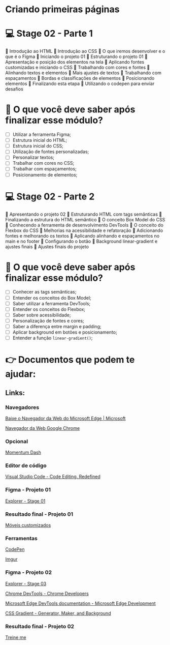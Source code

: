 # Criando primeiras páginas

# 💻 Stage 02 - Parte 1

🚀 Introdução ao HTML
🚀 Introdução ao CSS
🚀 O que iremos desenvolver e o que é o Figma
🚀 Iniciando o projeto 01
🚀 Estruturando o projeto 01
🚀 Apresentação e posição dos elementos na tela
🚀 Aplicando fontes customizadas e iniciando o CSS
🚀 Trabalhando com cores e fontes
🚀 Alinhando textos e elementos
🚀 Mais ajustes de textos
🚀 Trabalhando com espaçamentos
🚀 Bordas e classificações de elementos
🚀 Posicionando elementos
🚀 Finalizando esta etapa
🚀 Utilizando o codepen para enviar desafios

# 🤔 O que você deve saber após finalizar esse módulo?

- [ ] Utilizar a ferramenta Figma;
- [ ] Estrutura inicial do HTML;
- [ ] Estrutura inicial do CSS;
- [ ] Utilização de fontes personalizadas;
- [ ] Personalizar textos;
- [ ] Trabalhar com cores no CSS;
- [ ] Trabalhar com espaçamentos;
- [ ] Posicionamento de elementos;

# 💻 Stage 02 - Parte 2

🚀 Apresentando o projeto 02
🚀 Estruturando HTML com tags semânticas
🚀 Finalizando a estrutura do HTML semântico
🚀 O conceito Box Model do CSS
🚀 Conhecendo a ferramenta de desenvolvimento DevTools
🚀 O conceito do Flexbox do CSS
🚀 Melhorias na acessibilidade e refatoração
🚀 Adicionando fontes e melhorando os textos
🚀 Aplicando alinhando e espaçamentos no main e no footer
🚀 Configurando o botão
🚀 Background linear-gradient e ajustes finais
🚀 Ajustes finais do projeto

# 🤔 O que você deve saber após finalizar esse módulo?

- [ ] Conhecer as tags semânticas;
- [ ] Entender os conceitos do Box Model;
- [ ] Saber utilizar a ferramenta DevTools;
- [ ] Entender os conceitos do Flexbox;
- [ ] Saber sobre acessibilidade;
- [ ] Personalização de fontes e cores;
- [ ] Saber a diferença entre margin e padding;
- [ ] Aplicar background em botões e posicionamento;
- [ ] Entender a função `linear-gradient()`;

# 👉 Documentos que podem te ajudar:

## Links:

### Navegadores

[Baixe o Navegador da Web do Microsoft Edge | Microsoft](https://www.microsoft.com/pt-br/edge)

[Navegador da Web Google Chrome](https://www.google.com/intl/pt-BR/chrome/)

### Opcional

[Momentum Dash](https://momentumdash.com/)

### Editor de código

[Visual Studio Code - Code Editing. Redefined](https://code.visualstudio.com/)

### Figma - Projeto 01

[Explorer - Stage 01](https://www.figma.com/file/fAvYZz4dPV5MfhL77XkqkD/Explorer---Stage-01/duplicate)

### Resultado final - Projeto 01

[Móveis customizados](https://explorer-stage02-p01.vercel.app/)

### Ferramentas

[CodePen](https://codepen.io/your-work)

[Imgur](https://imgur.com/)

### Figma - Projeto 02

[Explorer - Stage 03](https://www.figma.com/file/9e8oZ7kkjIt5rkNgz9MPtk/Explorer---Stage-03/duplicate)

[Chrome DevTools - Chrome Developers](https://developer.chrome.com/docs/devtools/)

[Microsoft Edge DevTools documentation - Microsoft Edge Development](https://docs.microsoft.com/en-us/microsoft-edge/devtools-guide-chromium/landing/)

[CSS Gradient - Generator, Maker, and Background](https://cssgradient.io/)

### Resultado final - Projeto 02

[Treine me](https://explorer-stage-02-02.vercel.app/)
